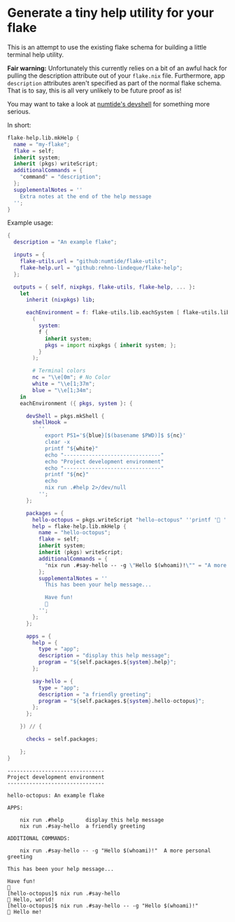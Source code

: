 # Generate a tiny help utility for your flake

This is an attempt to use the existing flake schema for building a little terminal help utility.

**Fair warning:**
Unfortunately this currently relies on a bit of an awful hack for pulling the description attribute out of your `flake.nix` file.
Furthermore, app `description` attributes aren't specified as part of the normal flake schema.
That is to say, this is all very unlikely to be future proof as is!

You may want to take a look at [numtide's devshell](https://numtide.github.io/devshell/) for something more serious.

In short:

```nix
flake-help.lib.mkHelp {
  name = "my-flake";
  flake = self;
  inherit system;
  inherit (pkgs) writeScript;
  additionalCommands = {
    "command" = "description";
  };
  supplementalNotes = ''
    Extra notes at the end of the help message
  '';
}
```

Example usage:

```nix
{
  description = "An example flake";

  inputs = {
    flake-utils.url = "github:numtide/flake-utils";
    flake-help.url = "github:rehno-lindeque/flake-help";
  };

  outputs = { self, nixpkgs, flake-utils, flake-help, ... }:
    let
      inherit (nixpkgs) lib;

      eachEnvironment = f: flake-utils.lib.eachSystem [ flake-utils.lib.system.x86_64-linux ]
        (
          system:
          f {
            inherit system;
            pkgs = import nixpkgs { inherit system; };
          }
        );

        # Terminal colors
        nc = "\\e[0m"; # No Color
        white = "\\e[1;37m";
        blue = "\\e[1;34m";
    in
    eachEnvironment ({ pkgs, system }: {

      devShell = pkgs.mkShell {
        shellHook =
          ''
            export PS1='${blue}[$(basename $PWD)]$ ${nc}'
            clear -x
            printf "${white}"
            echo "-------------------------------"
            echo "Project development environment"
            echo "-------------------------------"
            printf "${nc}"
            echo
            nix run .#help 2>/dev/null
          '';
      };

      packages = {
        hello-octopus = pkgs.writeScript "hello-octopus" ''printf '🐙 ' && ${pkgs.hello}/bin/hello "$@"'';
        help = flake-help.lib.mkHelp {
          name = "hello-octopus";
          flake = self;
          inherit system;
          inherit (pkgs) writeScript;
          additionalCommands = {
            "nix run .#say-hello -- -g \"Hello $(whoami)!\"" = "A more personal greeting";
          };
          supplementalNotes = ''
            This has been your help message...

            Have fun!
            🐙
          '';
        };
      };

      apps = {
        help = {
          type = "app";
          description = "display this help message";
          program = "${self.packages.${system}.help}";
        };

        say-hello = {
          type = "app";
          description = "a friendly greeting";
          program = "${self.packages.${system}.hello-octopus}";
        };
      };

    }) // {

      checks = self.packages;

    };
}
```

```
-------------------------------
Project development environment
-------------------------------

hello-octopus: An example flake

APPS:

	nix run .#help       display this help message
	nix run .#say-hello  a friendly greeting

ADDITIONAL COMMANDS:

	nix run .#say-hello -- -g "Hello $(whoami)!"  A more personal greeting

This has been your help message...

Have fun!
🐙
[hello-octopus]$ nix run .#say-hello
🐙 Hello, world!
[hello-octopus]$ nix run .#say-hello -- -g "Hello $(whoami)!"
🐙 Hello me!
```
